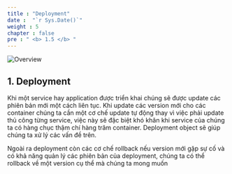 ```yaml
---
title : "Deployment"
date :  "`r Sys.Date()`" 
weight : 5 
chapter : false
pre : " <b> 1.5 </b> "
---
```


![Overview](/images/1-Basic_concepts./06.png)

## 1. Deployment

Khi một service hay application được triển khai chúng sẽ được update các phiên bản mới một cách liên tục. Khi update các version mới cho các container chúng ta cần một cơ chế update tự động thay vì việc phải update thủ công từng service, việc này sẽ đặc biệt khó khăn khi service của chúng ta có hàng chục thậm chí hàng trăm container. Deployment object sẽ giúp chúng ta xử lý các vấn đề trên. 

Ngoài ra deployment còn các cơ chế rollback nếu version mới gặp sự cố và có khả năng quản lý các phiên bản của deployment, chúng ta có thể rollback về một version cụ thể mà chúng ta mong muốn



